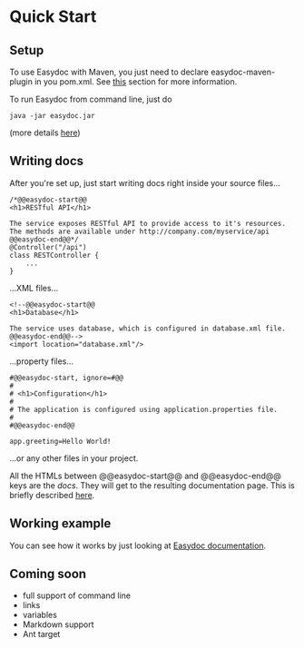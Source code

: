 Quick Start
===========

Setup
-----------

To use Easydoc with Maven, you just need to declare easydoc-maven-plugin in you pom.xml. 
See [this](http://weekens.github.com/easydoc#easydoc-maven) section for more information.

To run Easydoc from command line, just do

	java -jar easydoc.jar
	
(more details [here](http://weekens.github.com/easydoc#easydoc-commandline))

Writing docs
-----------

After you're set up, just start writing docs right inside your source files...

	/*@@easydoc-start@@
	<h1>RESTful API</h1>
	
	The service exposes RESTful API to provide access to it's resources.
	The methods are available under http://company.com/myservice/api
	@@easydoc-end@@*/
	@Controller("/api")
	class RESTController {
		...
	}

...XML files...

	<!--@@easydoc-start@@
	<h1>Database</h1>
	
	The service uses database, which is configured in database.xml file. 
	@@easydoc-end@@-->
	<import location="database.xml"/>

...property files...

	#@@easydoc-start, ignore=#@@
	#
	# <h1>Configuration</h1>
	#
	# The application is configured using application.properties file.
	#
	#@@easydoc-end@@
	
	app.greeting=Hello World!
	
...or any other files in your project.

All the HTMLs between @@easydoc-start@@ and @@easydoc-end@@ keys are the *docs*. They will get to the resulting
documentation page. This is briefly described [here](http://weekens.github.com/easydoc#easydoc-intro).

Working example
-------------

You can see how it works by just looking at [Easydoc documentation](http://weekens.github.com/easydoc).

Coming soon
-------------

* full support of command line
* links
* variables
* Markdown support
* Ant target